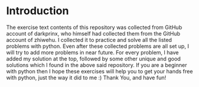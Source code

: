 # Introduction
The exercise text contents of this repository was collected from GitHub account of darkprinx, who himself had collected them from the GitHub account of zhiwehu. 
I collected it to practice and solve all the listed problems with python. Even after these collected problems are all set up, I will try to add more problems in near future. 
For every problem, I have added my solution at the top, followed by some other unique and good solutions which I found in the above said repository.
If you are a beginner with python then I hope these exercises will help you to get your hands free with python, just the way it did to me :)
Thank You, and have fun!
